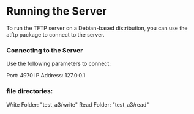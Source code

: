# Running the Server
To run the TFTP server on a Debian-based distribution, you can use the atftp package to connect to the server.

### Connecting to the Server
Use the following parameters to connect:

Port: 4970
IP Address: 127.0.0.1
### file directories:

Write Folder: "test_a3/write"
Read Folder: "test_a3/read"